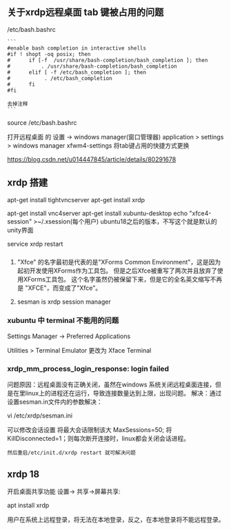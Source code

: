 ## 关于xrdp远程桌面 tab 键被占用的问题

/etc/bash.bashrc

    ```
    #enable bash completion in interactive shells
    #if ! shopt -oq posix; then
    #      if [-f  /usr/share/bash-completion/bash_completion ]; then
    #          . /usr/share/bash-completion/bash_completion
    #      elif [ -f /etc/bash_completion ]; then
    #           . /etc/bash_completion
    #      fi
    #fi

    去掉注释
    ```

source /etc/bash.bashrc

打开远程桌面 的 设置 -> windows manager(窗口管理器)
    application > settings > windows manager
    xfwm4-settings 将tab键占用的快捷方式更换

https://blog.csdn.net/u014447845/article/details/80291678




## xrdp 搭建

apt-get install tightvncserver
apt-get install xrdp

apt-get install vnc4server
apt-get install xubuntu-desktop
echo "xfce4-session" >~/.xsession(每个用户)
    ubuntu18之后的版本，不写这个就是默认的unity界面

service xrdp restart





### 
1. "Xfce" 的名字最初是代表的是"XForms Common Environment"，这是因为起初开发使用XForms作为工具包。 但是之后Xfce被重写了两次并且放弃了使用XForms工具包。
这个名字虽然仍被保留下来，但是它的全名英文缩写不再是 "XFCE"，而变成了"Xfce"。

1. sesman is xrdp session manager

### xubuntu 中 terminal 不能用的问题

Settings Manager -> Preferred Applications

Utilities > Terminal Emulator 更改为 Xface Terminal


### xrdp_mm_process_login_response: login failed

问题原因：远程桌面没有正确关闭，虽然在windows 系统关闭远程桌面连接，但是在里linux上的进程还在运行，导致连接数量达到上限，出现问题。
解决：通过设置sesman.in文件内的参数解决：

vi /etc/xrdp/sesman.ini

可以修改会话设置
    将最大会话限制该大 MaxSessions=50; 
    将KillDisconnected=1；则每次断开连接时，linux都会关闭会话进程。 
    
    然后重启/etc/init.d/xrdp restart 就可解决问题





## xrdp 18

开启桌面共享功能
    设置-> 共享->屏幕共享:

apt install xrdp

用户在系统上远程登录，将无法在本地登录，反之，在本地登录将不能远程登录。
